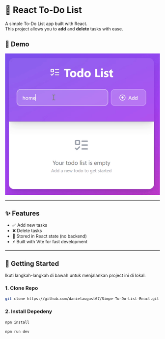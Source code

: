# 📝 React To-Do List

A simple To-Do List app built with React.  
This project allows you to **add** and **delete** tasks with ease.

## 📸 Demo

![Demo](./assets/demo.gif) <!-- Ganti path sesuai dengan lokasi GIF kamu -->

---

## ✨ Features

- ✅ Add new tasks
- ❌ Delete tasks
- 💾 Stored in React state (no backend)
- ⚡ Built with Vite for fast development

---

## 🚀 Getting Started

Ikuti langkah-langkah di bawah untuk menjalankan project ini di lokal:

### 1. Clone Repo

```bash
git clone https://github.com/danielaugust67/Simpe-To-Do-List-React.git
```

### 2. Install Depedeny

```bash
npm install
```

```bash
npm run dev
``` 
